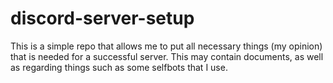 # discord-server-setup
This is a simple repo that allows me to put all necessary things (my opinion) that is needed for a successful server. This may contain documents, as well as regarding things such as some selfbots that I use.
